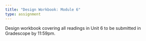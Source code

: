 ```yaml
---
title: "Design Workbook: Module 6"
type: assignment
---
```

Design workbook covering all readings in Unit 6 to be submitted in Gradescope by 11:59pm.